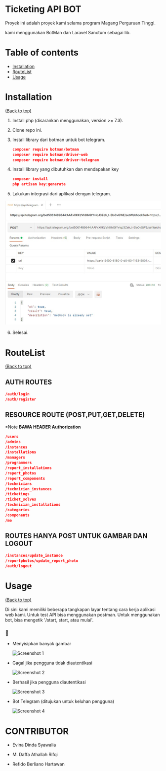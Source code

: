 # Ticketing API BOT

Proyek ini adalah proyek kami selama program Magang Perguruan Tinggi.

kami menggunakan BotMan dan Laravel Sanctum sebagai lib.

# Table of contents

- [Installation](#installation)
- [RouteList](#routelist)
- [Usage](#usage)

# Installation

[(Back to top)](#table-of-contents)

1. Install php (disarankan menggunakan, version >= 7.3).
2. Clone repo ini.
3. Install library dari botman untuk bot telegram.

    ```json
    composer require botman/botman
    composer require botman/driver-web
    composer require botman/driver-telegram
    ```

4. Install library yang dibutuhkan dan mendapakan key

    ```json
    composer install
    php artisan key:generate
    ```

5. Lakukan integrasi dari aplikasi dengan telegram.
  
  <img src="/image_read/setwebhook.jpeg" title="Screenshot 5"/>

6. Selesai.

# RouteList
[(Back to top)](#table-of-contents)

## AUTH ROUTES

```json
/auth/login
/auth/register
```

## RESOURCE ROUTE (POST,PUT,GET,DELETE)

*Note **BAWA HEADER Authorization**

```json
/users
/admins
/instances
/installations
/managers
/programmers
/report_installations
/report_photos
/report_components
/technicians
/technician_instances
/ticketings
/ticket_solves
/technician_installations
/categories
/components
/me
```

## ROUTES HANYA POST UNTUK GAMBAR DAN LOGOUT

```json
/instances/update_instance
/reportphotos/update_report_photo
/auth/logout
```

# Usage

[(Back to top)](#table-of-contents)

Di sini kami memiliki beberapa tangkapan layar tentang cara kerja aplikasi web kami.
Untuk test API bisa menggunakan postman.
Untuk menggunakan bot, bisa mengetik '/start, start, atau mulai'.

### 📸

- Menyisipkan banyak gambar

  <img src="/image_read/insertmultiple.png" title="Screenshot 1"/>

- Gagal jika pengguna tidak diautentikasi

  <img src="/image_read/failedunauthenticated.png" title="Screenshot 2"/>

- Berhasil jika pengguna diautentikasi

  <img src="/image_read/reportphotosuccess.png" title="Screenshot 3"/>

- Bot Telegram (ditujukan untuk keluhan pengguna)

  <img src="/image_read/chatbot.png" title="Screenshot 4"/>

# CONTRIBUTOR

- Evina Dinda Syawalia

- M. Daffa Athallah Rifqi

- Refido Berliano Hartawan
